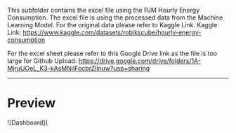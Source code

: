This subfolder contains the excel file using the PJM Hourly Energy Consumption.
The excel file is using the processed data from the Machine Learning Model. For the original data please refer to Kaggle Link.
Kaggle Link: https://www.kaggle.com/datasets/robikscube/hourly-energy-consumption

For the excel sheet please refer to this Google Drive link as the file is too large for Github Upload: https://drive.google.com/drive/folders/1A-MjruUOeL_K3-kAsMNiIFocbrZllnuw?usp=sharing

---
# Preview
![Dashboard](
